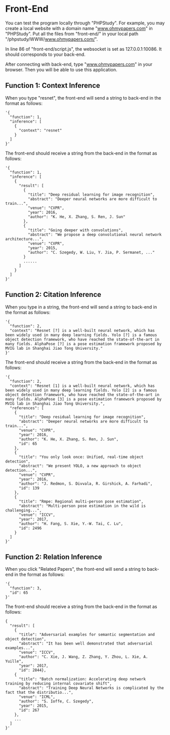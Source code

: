 # Front-End

You can test the program locally through "PHPStudy". For example, you may create a local website with a domain name "www.ohmypapers.com" in "PHPStudy". Put all the files from "front-end/" in your local path "/phpstudy/WWW/www.ohmypapers.com/".

In line 86 of "front-end/script.js", the websocket is set as 127.0.0.1:10086. It should corresponds to your back-end.

After connecting with back-end, type "www.ohmypapers.com" in your browser. Then you will be able to use this application.

## Function 1: Context Inference

When you type "resnet", the front-end will send a string to back-end in the format as follows:

~~~
'{
  "function": 1,
  "inference": [
    {
      "context": "resnet"
    }
  ]
}'
~~~

The front-end should receive a string from the back-end in the format as follows:

~~~
'{
  "function": 1,
  "inference": [
    {
      "result": [
        {
          "title": "Deep residual learning for image recognition", 
          "abstract": "Deeper neural networks are more difficult to train...", 
          "venue": "CVPR", 
          "year": 2016, 
          "author": "K. He, X. Zhang, S. Ren, J. Sun"
        },
        {
          "title": "Going deeper with convolutions", 
          "abstract": "We propose a deep convolutional neural network architecture...", 
          "venue": "CVPR", 
          "year": 2015, 
          "author": "C. Szegedy, W. Liu, Y. Jia, P. Sermanet, ..."
        }
        ......
      ]
    }
  ]
}'
~~~

## Function 2: Citation Inference

When you type in a string, the front-end will send a string to back-end in the format as follows:

~~~
'{
  "function": 2,
  "context": "Resnet [?] is a well-built neural network, which has been widely used in many deep learning fields. Yolo [?] is a famous object detection framework, who have reached the state-of-the-art in many fields. AlphaPose [?] is a pose estimation framework proposed by MVIG lab in Shanghai Jiao Tong University."
}'
~~~

The front-end should receive a string from the back-end in the format as follows:

~~~
'{
  "function": 2,
  "context": "Resnet [1] is a well-built neural network, which has been widely used in many deep learning fields. Yolo [2] is a famous object detection framework, who have reached the state-of-the-art in many fields. AlphaPose [3] is a pose estimation framework proposed by MVIG lab in Shanghai Jiao Tong University.", 
  "references": [
    {
      "title": "Deep residual learning for image recognition", 
      "abstract": "Deeper neural networks are more difficult to train...", 
      "venue": "CVPR", 
      "year": 2016, 
      "author": "K. He, X. Zhang, S. Ren, J. Sun", 
      "id": 65
    }, 
    {
      "title": "You only look once: Unified, real-time object detection", 
      "abstract": "We present YOLO, a new approach to object detection...", 
      "venue": "CVPR", 
      "year": 2016, 
      "author": "J. Redmon, S. Divvala, R. Girshick, A. Farhadi", 
      "id": 139
    }, 
    {
      "title": "Rmpe: Regional multi-person pose estimation", 
      "abstract": "Multi-person pose estimation in the wild is challenging...", 
      "venue": "ICCV", 
      "year": 2017, 
      "author": "H. Fang, S. Xie, Y.-W. Tai, C. Lu", 
      "id": 2496
    }
  ]
}'
~~~

## Function 2: Relation Inference

When you click "Related Papers", the front-end will send a string to back-end in the format as follows:

~~~
'{
  "function": 3,
  "id": 65
}'
~~~

The front-end should receive a string from the back-end in the format as follows:

~~~
{
  "result": [
    {
      "title": "Adversarial examples for semantic segmentation and object detection", 
      "abstract": "It has been well demonstrated that adversarial examples...", 
      "venue": "ICCV", 
      "author": "C. Xie, J. Wang, Z. Zhang, Y. Zhou, L. Xie, A. Yuille", 
      "year": 2017, 
      "id": 2844}, 
    {
      "title": "Batch normalization: Accelerating deep network training by reducing internal covariate shift", 
      "abstract": "Training Deep Neural Networks is complicated by the fact that the distributio...", 
      "venue": "ICML", 
      "author": "S. Ioffe, C. Szegedy", 
      "year": 2015, 
      "id": 267
    },
    ...
  ]
}'
~~~
